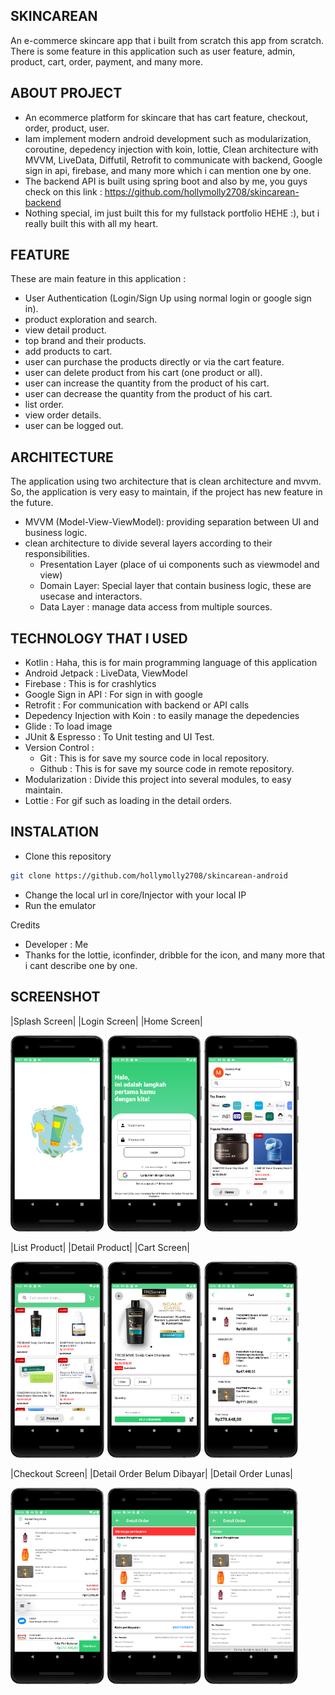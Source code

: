 ## SKINCAREAN 

An e-commerce skincare app that i built from scratch this app from scratch. There is some feature in this application such as user feature, admin, product, cart, order, payment, and many more.

## ABOUT PROJECT

* An ecommerce platform for skincare that has cart feature, checkout, order, product, user.
* Iam implement modern android development such as modularization, coroutine, depedency injection with koin, lottie, Clean architecture with MVVM, LiveData, Diffutil, Retrofit to communicate with backend, Google sign in api, firebase, and many more which i can mention one by one.
* The backend API is built using spring boot and also by me, you guys check on this link : https://github.com/hollymolly2708/skincarean-backend 
* Nothing special, im just built this for my fullstack portfolio HEHE :), but i really built this with all my heart.

## FEATURE

These are main feature in this application :

* User Authentication (Login/Sign Up using normal login or google sign in).
* product exploration and search.
* view detail product.
* top brand and their products.
* add products to cart.
* user can purchase the products directly or via the cart feature.
* user can delete product from his cart (one product or all).
* user can increase the quantity from the product of his cart.
* user can decrease the quantity from the product of his cart.
* list order.
* view order details.
* user can be logged out.

## ARCHITECTURE 

The application using two architecture that is clean architecture and mvvm. So, the application is very easy to maintain, if the project has new feature in the future.
* MVVM (Model-View-ViewModel): providing separation between UI and business logic.
* clean architecture to divide several layers according to their responsibilities.
  * Presentation Layer (place of ui components such as viewmodel and view)
  * Domain Layer: Special layer that contain business logic, these are usecase and interactors.
  * Data Layer : manage data access from multiple sources.

## TECHNOLOGY THAT I USED

* Kotlin : Haha, this is for main programming language of this application
* Android Jetpack : LiveData, ViewModel
* Firebase : This is for crashlytics
* Google Sign in API : For sign in with google
* Retrofit : For communication with backend or API calls
* Depedency Injection with Koin : to easily manage the depedencies
* Glide : To load image 
* JUnit & Espresso : To Unit testing and UI Test.
* Version Control : 
    * Git : This is for save my source code in local repository.
    * Github : This is for save my source code in remote repository.
* Modularization : Divide this project into several modules, to easy maintain.
* Lottie : For gif such as loading in the detail orders.

## INSTALATION 

* Clone this repository 

```bash
git clone https://github.com/hollymolly2708/skincarean-android
```
* Change the local url in core/Injector with your local IP
* Run the emulator 

Credits 

* Developer : Me
* Thanks for the lottie, iconfinder, dribble for the icon, and many more that i cant describe one by one.

## SCREENSHOT
|Splash Screen| |Login Screen| |Home Screen|

<img src="./image/splash-screen.png" alt="Splash Screen" width="30%" height="30%"/> <img src="./image/login.png" alt="Login Screen" width="30%" height="30%"/> <img src="./image/home-fragment.png" alt="Home Screen"  width="30%" height="30%"/> 

|List Product| |Detail Product| |Cart Screen|

<img src="./image/product-fragment.png" alt="List Product Screen"  width="30%" height="30%"/> <img src="./image/detail-product.png" alt="Detail Product Screen"  width="30%" height="30%"/> <img src="./image/cart.png" alt="Cart Screen"  width="30%" height="30%"/> 

|Checkout Screen| |Detail Order Belum Dibayar| |Detail Order Lunas|

<img src="./image/detail-checkout-cart.png" alt="Detail Checkout Cart Screen"  width="30%" height="30%"/> <img src="./image/detail-cart-order_belum_dibayar.png" alt="Detail Cart Order Belum Dibayar Screen"  width="30%" height="30%"/> <img src="./image/detail-cart-order_lunas.png" alt="Detail Cart Order Lunas Screen"  width="30%" height="30%"/> 

